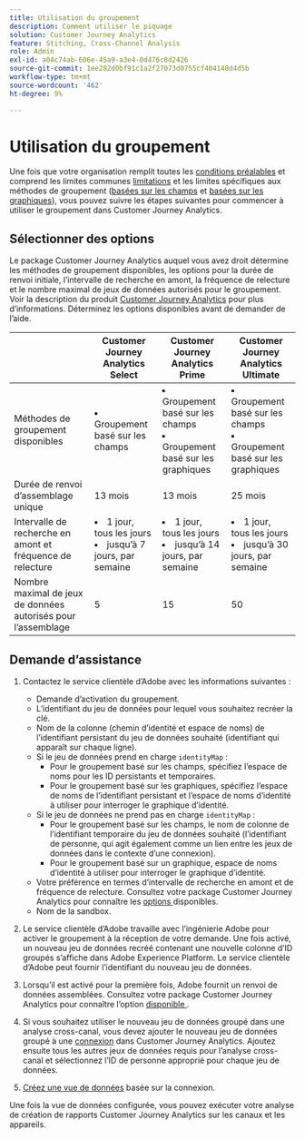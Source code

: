 ```yaml
---
title: Utilisation du groupement
description: Comment utiliser le piquage
solution: Customer Journey Analytics
feature: Stitching, Cross-Channel Analysis
role: Admin
exl-id: a04c74ab-606e-45a9-a3e4-0d476c8d2426
source-git-commit: 1ee282d0bf91c1a2f27073d0755cf404148d4d5b
workflow-type: tm+mt
source-wordcount: '462'
ht-degree: 9%

---
```


# Utilisation du groupement

Une fois que votre organisation remplit toutes les [conditions préalables](overview.md#prerequisites) et comprend les limites communes [limitations](overview.md#limitations) et les limites spécifiques aux méthodes de groupement ([basées sur les champs](fbs.md#limitations) et [basées sur les graphiques](gbs.md#limitations)), vous pouvez suivre les étapes suivantes pour commencer à utiliser le groupement dans Customer Journey Analytics.

## Sélectionner des options

Le package Customer Journey Analytics auquel vous avez droit détermine les méthodes de groupement disponibles, les options pour la durée de renvoi initiale, l’intervalle de recherche en amont, la fréquence de relecture et le nombre maximal de jeux de données autorisés pour le groupement. Voir la description du produit [Customer Journey Analytics](https://helpx.adobe.com/legal/product-descriptions/customer-journey-analytics.html?lang=fr) pour plus d’informations. Déterminez les options disponibles avant de demander de l’aide.

| | Customer Journey Analytics<br/>Select | Customer Journey Analytics<br/>Prime | Customer Journey Analytics<br/>Ultimate |
|---|---|---|---|
| Méthodes de groupement disponibles | <li>Groupement basé sur les champs</li> | <li>Groupement basé sur les champs</li><li>Groupement basé sur les graphiques</li> | <li>Groupement basé sur les champs</li><li>Groupement basé sur les graphiques</li> |
| Durée de renvoi d’assemblage unique | 13 mois | 13 mois | 25 mois |
| Intervalle de recherche en amont et fréquence de relecture | <li>1 jour, tous les jours</li><li>jusqu’à 7 jours, par semaine</li> | <li>1 jour, tous les jours</li><li>jusqu’à 14 jours, par semaine</li> | <li>1 jour, tous les jours</li><li>jusqu’à 30 jours, par semaine</li> |
| Nombre maximal de jeux de données autorisés pour l’assemblage | 5 | 15 | 50 |

## Demande d’assistance

1. Contactez le service clientèle d’Adobe avec les informations suivantes :

   - Demande d’activation du groupement.
   - L’identifiant du jeu de données pour lequel vous souhaitez recréer la clé.
   - Nom de la colonne (chemin d’identité et espace de noms) de l’identifiant persistant du jeu de données souhaité (identifiant qui apparaît sur chaque ligne).
   - Si le jeu de données prend en charge `identityMap` :
      - Pour le groupement basé sur les champs, spécifiez l’espace de noms pour les ID persistants et temporaires.
      - Pour le groupement basé sur les graphiques, spécifiez l’espace de noms de l’identifiant persistant et l’espace de noms d’identité à utiliser pour interroger le graphique d’identité.
   - Si le jeu de données ne prend pas en charge `identityMap` :
      - Pour le groupement basé sur les champs, le nom de colonne de l’identifiant temporaire du jeu de données souhaité (l’identifiant de personne, qui agit également comme un lien entre les jeux de données dans le contexte d’une connexion).
      - Pour le groupement basé sur un graphique, espace de noms d’identité à utiliser pour interroger le graphique d’identité.
   - Votre préférence en termes d’intervalle de recherche en amont et de fréquence de relecture. Consultez votre package Customer Journey Analytics pour connaître les [ options ](#options) disponibles.
   - Nom de la sandbox.


2. Le service clientèle d’Adobe travaille avec l’ingénierie Adobe pour activer le groupement à la réception de votre demande. Une fois activé, un nouveau jeu de données recréé contenant une nouvelle colonne d’ID groupés s’affiche dans Adobe Experience Platform. Le service clientèle d’Adobe peut fournir l’identifiant du nouveau jeu de données.

3. Lorsqu’il est activé pour la première fois, Adobe fournit un renvoi de données assemblées. Consultez votre package Customer Journey Analytics pour connaître l’option [ disponible ](#options).

4. Si vous souhaitez utiliser le nouveau jeu de données groupé dans une analyse cross-canal, vous devez ajouter le nouveau jeu de données groupé à une [connexion](../connections/overview.md) dans Customer Journey Analytics. Ajoutez ensuite tous les autres jeux de données requis pour l’analyse cross-canal et sélectionnez l’ID de personne approprié pour chaque jeu de données.

5. [Créez une vue de données](/help/data-views/create-dataview.md) basée sur la connexion.

<!-- To do: Paragraph on backfill once product and marketing determine the best way forward. -->

Une fois la vue de données configurée, vous pouvez exécuter votre analyse de création de rapports Customer Journey Analytics sur les canaux et les appareils.

<!-- Uncomment once stitching UI is available (for limited testing)..

### Do It Yourself

|Positive|[!BADGE New Feature]{type=Positive before-title="false"}|

{{release-limited-testing-section}}

Alternatively, you can set up and use stitching through the Customer Journey Analytics user interface:

1. Go to the [Create and manage stitched datasets](stitching-ui.md) and follow steps to rekey your dataset.

2. [Create a connection](/help/connections/create-connection.md) in Customer Journey Analytics using the newly generated dataset and any other datasets that you want to include. Choose the correct person ID for each dataset.

3. [Create a connection](/help/connections/create-connection.md) in Customer Journey Analytics using the newly generated dataset and any other datasets that you want to include. Choose the correct person ID for each dataset.
   
4. [Create a data view](/help/data-views/create-dataview.md) based on the connection.

Once the data view is set up, the cross-channel analysis in Customer Journey Analytics is just like any other analysis in Customer Journey Analytics, except now the data operates across channels and devices.

-->

